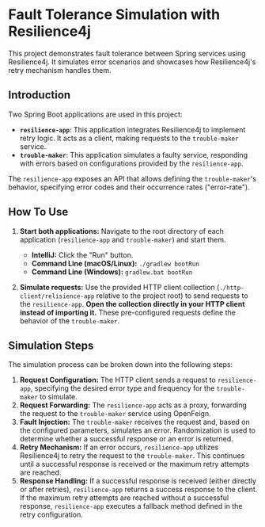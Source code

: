 # Fault Tolerance Simulation with Resilience4j

This project demonstrates fault tolerance between Spring services using Resilience4j.  It simulates error scenarios and showcases how Resilience4j's retry mechanism handles them.

## Introduction

Two Spring Boot applications are used in this project:

* **`resilience-app`**: This application integrates Resilience4j to implement retry logic. It acts as a client, making requests to the `trouble-maker` service.
* **`trouble-maker`**: This application simulates a faulty service, responding with errors based on configurations provided by the `resilience-app`.

The `resilience-app` exposes an API that allows defining the `trouble-maker`'s behavior, specifying error codes and their occurrence rates ("error-rate").

## How To Use

1. **Start both applications:** Navigate to the root directory of each application (`resilience-app` and `trouble-maker`) and start them.
    * **IntelliJ:** Click the "Run" button.
    * **Command Line (macOS/Linux):** `./gradlew bootRun`
    * **Command Line (Windows):** `gradlew.bat bootRun`

2. **Simulate requests:** Use the provided HTTP client collection (`./http-client/relisience-app` relative to the project root) to send requests to the `resilience-app`.  **Open the collection directly in your HTTP client instead of importing it.**  These pre-configured requests define the behavior of the `trouble-maker`.

## Simulation Steps

The simulation process can be broken down into the following steps:

1. **Request Configuration:** The HTTP client sends a request to `resilience-app`, specifying the desired error type and frequency for the `trouble-maker` to simulate.
2. **Request Forwarding:** The `resilience-app` acts as a proxy, forwarding the request to the `trouble-maker` service using OpenFeign.
3. **Fault Injection:** The `trouble-maker` receives the request and, based on the configured parameters, simulates an error.  Randomization is used to determine whether a successful response or an error is returned.
4. **Retry Mechanism:** If an error occurs, `resilience-app` utilizes Resilience4j to retry the request to the `trouble-maker`.  This continues until a successful response is received or the maximum retry attempts are reached.
5. **Response Handling:** If a successful response is received (either directly or after retries), `resilience-app` returns a success response to the client.  If the maximum retry attempts are reached without a successful response, `resilience-app` executes a fallback method defined in the retry configuration.